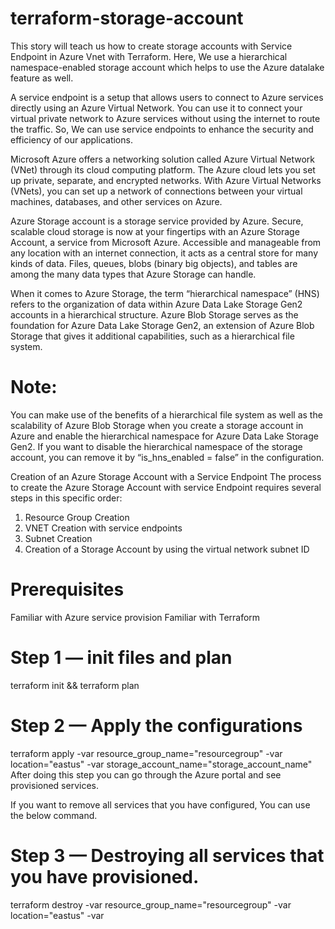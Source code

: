 # terraform-storage-account

This story will teach us how to create storage accounts with Service Endpoint in Azure Vnet with Terraform. Here, We use a hierarchical namespace-enabled storage account which helps to use the Azure datalake feature as well.

A service endpoint is a setup that allows users to connect to Azure services directly using an Azure Virtual Network. You can use it to connect your virtual private network to Azure services without using the internet to route the traffic. So, We can use service endpoints to enhance the security and efficiency of our applications.

Microsoft Azure offers a networking solution called Azure Virtual Network (VNet) through its cloud computing platform. The Azure cloud lets you set up private, separate, and encrypted networks. With Azure Virtual Networks (VNets), you can set up a network of connections between your virtual machines, databases, and other services on Azure.

Azure Storage account is a storage service provided by Azure. Secure, scalable cloud storage is now at your fingertips with an Azure Storage Account, a service from Microsoft Azure. Accessible and manageable from any location with an internet connection, it acts as a central store for many kinds of data. Files, queues, blobs (binary big objects), and tables are among the many data types that Azure Storage can handle.

When it comes to Azure Storage, the term “hierarchical namespace” (HNS) refers to the organization of data within Azure Data Lake Storage Gen2 accounts in a hierarchical structure. Azure Blob Storage serves as the foundation for Azure Data Lake Storage Gen2, an extension of Azure Blob Storage that gives it additional capabilities, such as a hierarchical file system.

# Note: 
You can make use of the benefits of a hierarchical file system as well as the scalability of Azure Blob Storage when you create a storage account in Azure and enable the hierarchical namespace for Azure Data Lake Storage Gen2.
If you want to disable the hierarchical namespace of the storage account, you can remove it by “is_hns_enabled = false” in the configuration.

Creation of an Azure Storage Account with a Service Endpoint
The process to create the Azure Storage Account with service Endpoint requires several steps in this specific order:

1. Resource Group Creation
2. VNET Creation with service endpoints
3. Subnet Creation
4. Creation of a Storage Account by using the virtual network subnet ID

# Prerequisites
Familiar with Azure service provision
Familiar with Terraform

# Step 1 — init files and plan
terraform init && terraform plan

# Step 2 — Apply the configurations

terraform apply -var resource_group_name="resourcegroup" -var location="eastus" -var storage_account_name="storage_account_name"
After doing this step you can go through the Azure portal and see provisioned services.

If you want to remove all services that you have configured, You can use the below command.

# Step 3 — Destroying all services that you have provisioned.

terraform destroy -var resource_group_name="resourcegroup" -var location="eastus" -var

